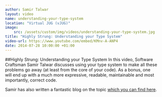 ```yaml
---
author: Samir Talwar
layout: video
name: understanding-your-type-system
location: "Virtual JUG (vJUG)"
image:
    src: /assets/custom/img/videos/understanding-your-type-system.jpg
title: "Highly Strung: Understanding your Type System"
video-url: https://www.youtube.com/embed/KMnv-A-ANP4
date: 2014-07-28 10:00:00 +01:00
---
```


##Highly Strung: Understanding your Type System
In this video, Software Craftsman Samir Talwar discusses using your type system to make all these problems go away (at least from the core of your code). As a bonus, one will end up with a much more expressive, readable, maintainable and most importantly, correct code.

Samir has also written a fantastic blog on the topic [which you can find here]("http://codurance.com/2014/10/02/highly-strung/").
